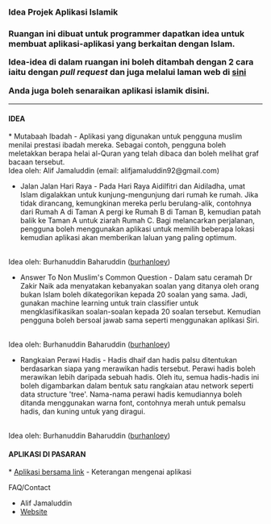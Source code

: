 <h3>Idea Projek Aplikasi Islamik<h3>

Ruangan ini dibuat untuk <b>programmer</b> dapatkan idea untuk membuat aplikasi-aplikasi yang berkaitan dengan Islam.

Idea-idea di dalam ruangan ini boleh ditambah dengan 2 cara iaitu dengan <i>pull request</i> dan juga melalui laman web di <a href="http://www.kodegeek.net/islamicappidea/">sini</a>

Anda juga boleh senaraikan aplikasi islamik disini.

<hr>

<!-- ISIKAN IDEA ANDA DIBAWAH -->


<h4>IDEA</h4>
<!-- * <Idea anda> - <Penerangan>. Idea oleh: <Nama anda> (<Contact anda>) -->
* Mutabaah Ibadah - Aplikasi yang digunakan untuk pengguna muslim menilai prestasi ibadah mereka. Sebagai contoh, pengguna boleh meletakkan berapa helai al-Quran yang telah dibaca dan boleh melihat graf bacaan tersebut.
<br/>
Idea oleh: Alif Jamaluddin (email: alifjamaluddin92@gmail.com)

* Jalan Jalan Hari Raya - Pada Hari Raya Aidilfitri dan Aidiladha, umat Islam digalakkan untuk kunjung-mengunjung dari rumah ke rumah. Jika tidak dirancang, kemungkinan mereka perlu berulang-alik, contohnya dari Rumah A di Taman A pergi ke Rumah B di Taman B, kemudian patah balik ke Taman A untuk ziarah Rumah C. Bagi melancarkan perjalanan, pengguna boleh menggunakan aplikasi untuk memilih beberapa lokasi kemudian aplikasi akan memberikan laluan yang paling optimum.
<br/>
Idea oleh: Burhanuddin Baharuddin (<a href="https://github.com/burhanloey">burhanloey</a>)

* Answer To Non Muslim's Common Question - Dalam satu ceramah Dr Zakir Naik ada menyatakan kebanyakan soalan yang ditanya oleh orang bukan Islam boleh dikategorikan kepada 20 soalan yang sama. Jadi, gunakan machine learning untuk train classifier untuk mengklasifikasikan soalan-soalan kepada 20 soalan tersebut. Kemudian pengguna boleh bersoal jawab sama seperti menggunakan aplikasi Siri.
<br/>
Idea oleh: Burhanuddin Baharuddin (<a href="https://github.com/burhanloey">burhanloey</a>)

* Rangkaian Perawi Hadis - Hadis dhaif dan hadis palsu ditentukan berdasarkan siapa yang merawikan hadis tersebut. Perawi hadis boleh merawikan lebih daripada sebuah hadis. Oleh itu, semua hadis-hadis ini boleh digambarkan dalam bentuk satu rangkaian atau network seperti data structure 'tree'. Nama-nama perawi hadis kemudiannya boleh ditanda menggunakan warna font, contohnya merah untuk pemalsu hadis, dan kuning untuk yang diragui.
<br/>
Idea oleh: Burhanuddin Baharuddin (<a href="https://github.com/burhanloey">burhanloey</a>)


<h4>APLIKASI DI PASARAN</h4>
<!-- * <Nama aplikasi dan link> - <Penerangan> -->
* <a href="link-ke-aplikasi">Aplikasi bersama link</a> - Keterangan mengenai aplikasi


FAQ/Contact
* Alif Jamaluddin
* <a href="http://www.kodegeek.net">Website</a>